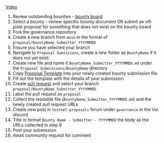 [Video](https://drive.google.com/file/d/1S7pKG0rALaWaonQrE61OdUyQCUC9vV8d/view?usp=sharing)

1. Review outstanding bounties - [bounty board](https://github.com/VoiNetwork/governance/blob/main/Bounty%20Board.md)
2. Select a bounty - review specific bounty document OR submit an off-piste proposal for something that does not exist on the bounty board
3. Fork the governance repository
4. Create a new branch from `main` in the format of `proposal/BountyName_Submitter_YYYYMMDD`
5. Ensure you have selected your branch
6. Navigate to `Proposal Sumissions`, create a new folder as `BountyName` if it does not yet exist.
7. Create new file and name it `BountyName_Submitter_YYYYMMDD.md` under the `Proposal Submissions/BountyName` directory
8. Copy [Proposal Template](https://github.com/VoiNetwork/governance/blob/main/Proposal%20Submissions/Proposal%20Template.md) into your newly created bounty submission file
9. Fill out the template with the details of your submission
10. Create [pull request](https://github.com/VoiNetwork/governance/pulls) and select your branch `proposal/BountyName_Submitter_YYYYMMDD`
11. Label the pull request as `proposal`
12. Collect the readable file (`BountyName_Submitter_YYYYMMDD.md`) and the newly created pull request URLs
13. Create new post in `testnet-proposals` forum under `governance` in the Voi discord
14. Title in format `Bounty Name - Submitter - YYYYMMDD` the body as the URLs collected in step 9
15. Post your submission
16. Await community request for comment
